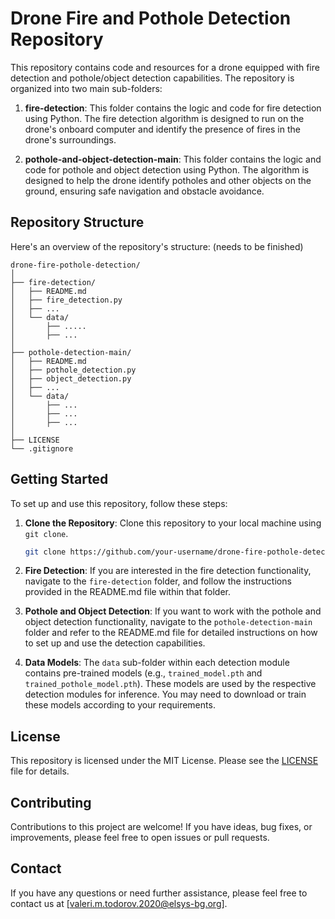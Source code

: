 # Drone Fire and Pothole Detection Repository

This repository contains code and resources for a drone equipped with fire detection and pothole/object detection capabilities. The repository is organized into two main sub-folders:

1. **fire-detection**: This folder contains the logic and code for fire detection using Python. The fire detection algorithm is designed to run on the drone's onboard computer and identify the presence of fires in the drone's surroundings.

2. **pothole-and-object-detection-main**: This folder contains the logic and code for pothole and object detection using Python. The algorithm is designed to help the drone identify potholes and other objects on the ground, ensuring safe navigation and obstacle avoidance.

## Repository Structure

Here's an overview of the repository's structure:  (needs to be finished)

```
drone-fire-pothole-detection/
│
├── fire-detection/
│   ├── README.md
│   ├── fire_detection.py
│   ├── ...
│   └── data/
│       ├── .....
│       ├── ...
│
├── pothole-detection-main/
│   ├── README.md
│   ├── pothole_detection.py
│   ├── object_detection.py
│   ├── ...
│   └── data/
│       ├── ...
│       ├── ...
│       ├── ...
│
├── LICENSE
└── .gitignore
```

## Getting Started

To set up and use this repository, follow these steps:

1. **Clone the Repository**: Clone this repository to your local machine using `git clone`.

   ```bash
   git clone https://github.com/your-username/drone-fire-pothole-detection.git
   ```

2. **Fire Detection**: If you are interested in the fire detection functionality, navigate to the `fire-detection` folder, and follow the instructions provided in the README.md file within that folder.

3. **Pothole and Object Detection**: If you want to work with the pothole and object detection functionality, navigate to the `pothole-detection-main` folder and refer to the README.md file for detailed instructions on how to set up and use the detection capabilities.

4. **Data Models**: The `data` sub-folder within each detection module contains pre-trained models (e.g., `trained_model.pth` and `trained_pothole_model.pth`). These models are used by the respective detection modules for inference. You may need to download or train these models according to your requirements.

## License

This repository is licensed under the MIT License. Please see the [LICENSE](LICENSE) file for details.

## Contributing

Contributions to this project are welcome! If you have ideas, bug fixes, or improvements, please feel free to open issues or pull requests.

## Contact

If you have any questions or need further assistance, please feel free to contact us at [valeri.m.todorov.2020@elsys-bg.org].
